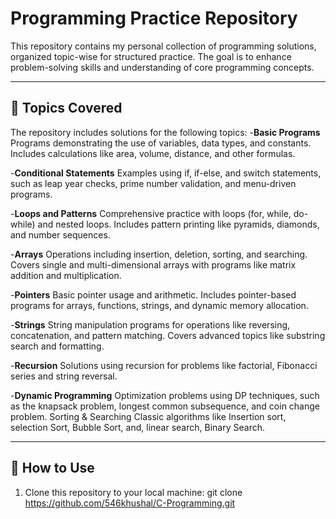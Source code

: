 # Programming Practice Repository

This repository contains my personal collection of programming solutions, organized topic-wise for structured practice. The goal is to enhance problem-solving skills and understanding of core programming concepts.

---

## 📂 Topics Covered

The repository includes solutions for the following topics:
-**Basic Programs**
Programs demonstrating the use of variables, data types, and constants. Includes calculations like area, volume, distance, and other formulas.

-**Conditional Statements**
Examples using if, if-else, and switch statements, such as leap year checks, prime number validation, and menu-driven programs.

-**Loops and Patterns**
Comprehensive practice with loops (for, while, do-while) and nested loops. Includes pattern printing like pyramids, diamonds, and number sequences.

-**Arrays**
Operations including insertion, deletion, sorting, and searching. Covers single and multi-dimensional arrays with programs like matrix addition and multiplication.

-**Pointers**
Basic pointer usage and arithmetic. Includes pointer-based programs for arrays, functions, strings, and dynamic memory allocation.

-**Strings**
String manipulation programs for operations like reversing, concatenation, and pattern matching. Covers advanced topics like substring search and formatting.

-**Recursion**
Solutions using recursion for problems like factorial, Fibonacci series and string reversal.

-**Dynamic Programming**
Optimization problems using DP techniques, such as the knapsack problem, longest common subsequence, and coin change problem.
Sorting & Searching
Classic algorithms like Insertion sort, selection Sort, Bubble Sort, and, linear search, Binary Search.

---

## 🚀 How to Use

1. Clone this repository to your local machine:
   git clone https://github.com/546khushal/C-Programming.git
